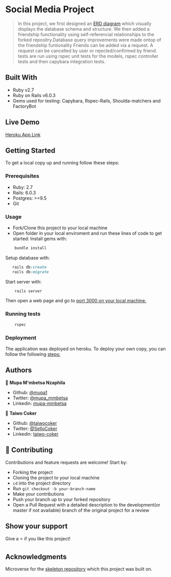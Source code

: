 # Social Media Project
> In this project, we first designed an [ERD diagram](https://github.com/evansinho/ror-social-scaffold/pull/1) which visually displays the database schema and structure.
> We then added a friendship functionality using self-referencial relationships to the forked repositry.Database query improvements were made ontop of the friendship funtionality
> Friends can be added via a request. A request can be cancelled by user or rejected/confirmed by friend.
>  tests are run using rspec unit tests for the models, rspec controller tests and then capybara integration tests.
## Built With
- Ruby v2.7
- Ruby on Rails v6.0.3
- Gems used for testing: Capybara, Rspec-Rails, Shoulda-matchers and FactoryBot
## Live Demo
[Heroku App Link]()
## Getting Started
To get a local copy up and running follow these steps:
### Prerequisites
- Ruby: 2.7
- Rails: 6.0.3
- Postgres: >=9.5
- Git
### Usage
- Fork/Clone this project to your local machine
- Open folder in your local enviroment and run these lines of code to get started:
Install gems with:
```Ruby
    bundle install
```
Setup database with:
```Ruby
   rails db:create
   rails db:migrate
```
Start server with:
```Ruby
    rails server
```
Then open a web page and go to [port 3000 on your local machine.](http://localhost:3000)
### Running tests
```Ruby
    rspec
```
### Deployment
The application was deployed on heroku.
To deploy your own copy, you can follow the following [steps:](https://devcenter.heroku.com/articles/git)
## Authors

👤 **Mupa M'mbetsa Nzaphila**

- Github: [@mupa1](https://github.com/Mupa1)
- Twitter: [@mupa_mmbetsa](https://twitter.com/mupa_mmbetsa)
- Linkedin: [mupa-mmbetsa](https://www.linkedin.com/in/mupa-mmbetsa)

👤 **Taiwo Coker**

- Github: [@taiwocoker](https://github.com/taiwocoker)
- Twitter: [@SelloCoker](https://twitter.com/SelloCoker)
- Linkedin: [taiwo-coker](https://linkedin.com/in/taiwo-coker)
## 🤝 Contributing
Contributions and feature requests are welcome!
Start by:
- Forking the project
- Cloning the project to your local machine
- `cd` into the project directory
- Run `git checkout -b your-branch-name`
- Make your contributions
- Push your branch up to your forked repository
- Open a Pull Request with a detailed description to the development(or master if not available) branch of the original project for a review
## Show your support
Give a ⭐️ if you like this project!
## Acknowledgments
Microverse for the [skeleton repository](https://github.com/microverseinc/ror-social-scaffold) which this project was built on.
